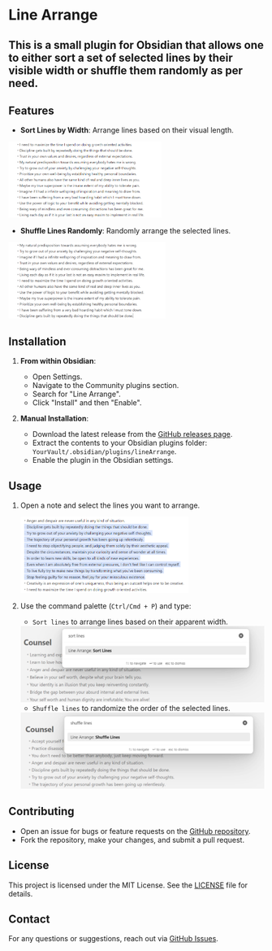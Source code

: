 # Line Arrange

## This is a small plugin for Obsidian that allows one to either sort a set of selected lines by their visible width or shuffle them randomly as per need.

## Features

- **Sort Lines by Width**: Arrange lines based on their visual length.

<img src=".\assets\sorted.png" alt="Sorted Lines" width="auto" height="150px" />

- **Shuffle Lines Randomly**: Randomly arrange the selected lines.

<img src=".\assets\shuffled.png" alt="Sorted Lines" width="auto" height="150px" />

## Installation

1. **From within Obsidian**:
   - Open Settings.
   - Navigate to the Community plugins section.
   - Search for "Line Arrange".
   - Click "Install" and then "Enable".

2. **Manual Installation**:
   - Download the latest release from the [GitHub releases page](https://github.com/chitwan27/lineArrange/releases).
   - Extract the contents to your Obsidian plugins folder: `YourVault/.obsidian/plugins/lineArrange`.
   - Enable the plugin in the Obsidian settings.

## Usage

1. Open a note and select the lines you want to arrange.

   <img src=".\assets\select.png" alt="Select Lines Usage" width="auto" height="150px" />


2. Use the command palette (`Ctrl/Cmd + P`) and type:
   - `Sort lines` to arrange lines based on their apparent width.

   <img src=".\assets\sort.png" alt="Sort Lines Usage" width="auto" height="150px" />

   - `Shuffle lines` to randomize the order of the selected lines.

   <img src=".\assets\shuffle.png" alt="Shuffle Lines Usage" width="auto" height="150px" />

## Contributing

- Open an issue for bugs or feature requests on the [GitHub repository](https://github.com/chitwan27/lineArrange/issues).
- Fork the repository, make your changes, and submit a pull request.

## License

This project is licensed under the MIT License. See the [LICENSE](https://github.com/chitwan27/lineArrange/blob/master/LICENSE) file for details.

## Contact

For any questions or suggestions, reach out via [GitHub Issues](https://github.com/chitwan27/lineArrange/issues).
